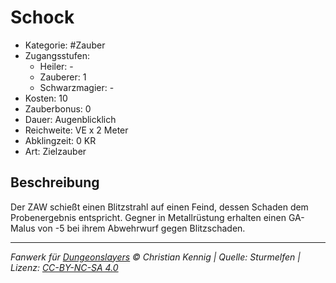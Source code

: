 # Schock

- Kategorie: #Zauber
- Zugangsstufen:
  - Heiler: -
  - Zauberer: 1
  - Schwarzmagier: -
- Kosten: 10
- Zauberbonus: 0
- Dauer: Augenblicklich
- Reichweite: VE x 2 Meter
- Abklingzeit: 0 KR
- Art: Zielzauber

## Beschreibung

Der ZAW schießt einen Blitzstrahl auf einen Feind, dessen Schaden dem Probenergebnis entspricht. Gegner in Metallrüstung erhalten einen GA-Malus von -5 bei ihrem Abwehrwurf gegen Blitzschaden.

---

_Fanwerk für [Dungeonslayers](https://www.dungeonslayers.net/) © Christian Kennig | Quelle: Sturmelfen | Lizenz: [CC-BY-NC-SA 4.0](https://creativecommons.org/licenses/by-nc-sa/4.0/deed.de)_

